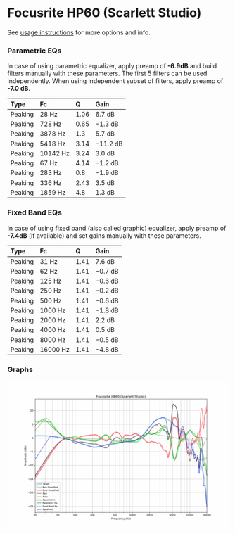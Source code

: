 # Focusrite HP60 (Scarlett Studio)
See [usage instructions](https://github.com/jaakkopasanen/AutoEq#usage) for more options and info.

### Parametric EQs
In case of using parametric equalizer, apply preamp of **-6.9dB** and build filters manually
with these parameters. The first 5 filters can be used independently.
When using independent subset of filters, apply preamp of **-7.0 dB**.

| Type    | Fc       |    Q | Gain     |
|:--------|:---------|:-----|:---------|
| Peaking | 28 Hz    | 1.06 | 6.7 dB   |
| Peaking | 728 Hz   | 0.65 | -1.3 dB  |
| Peaking | 3878 Hz  | 1.3  | 5.7 dB   |
| Peaking | 5418 Hz  | 3.14 | -11.2 dB |
| Peaking | 10142 Hz | 3.24 | 3.0 dB   |
| Peaking | 67 Hz    | 4.14 | -1.2 dB  |
| Peaking | 283 Hz   | 0.8  | -1.9 dB  |
| Peaking | 336 Hz   | 2.43 | 3.5 dB   |
| Peaking | 1859 Hz  | 4.8  | 1.3 dB   |

### Fixed Band EQs
In case of using fixed band (also called graphic) equalizer, apply preamp of **-7.4dB**
(if available) and set gains manually with these parameters.

| Type    | Fc       |    Q | Gain    |
|:--------|:---------|:-----|:--------|
| Peaking | 31 Hz    | 1.41 | 7.6 dB  |
| Peaking | 62 Hz    | 1.41 | -0.7 dB |
| Peaking | 125 Hz   | 1.41 | -0.6 dB |
| Peaking | 250 Hz   | 1.41 | -0.2 dB |
| Peaking | 500 Hz   | 1.41 | -0.6 dB |
| Peaking | 1000 Hz  | 1.41 | -1.8 dB |
| Peaking | 2000 Hz  | 1.41 | 2.2 dB  |
| Peaking | 4000 Hz  | 1.41 | 0.5 dB  |
| Peaking | 8000 Hz  | 1.41 | -0.5 dB |
| Peaking | 16000 Hz | 1.41 | -4.8 dB |

### Graphs
![](./Focusrite%20HP60%20(Scarlett%20Studio).png)